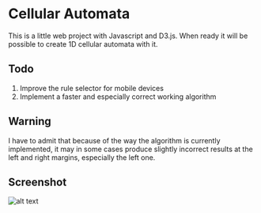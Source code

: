 # Cellular Automata

This is a little web project with Javascript and D3.js. When ready it will be possible to create 1D cellular automata with it.

## Todo

1. Improve the rule selector for mobile devices
2. Implement a faster and especially correct working algorithm

## Warning
I have to admit that because of the way the algorithm is currently implemented, it may in some cases produce slightly incorrect results at the left and right margins, especially the left one.

## Screenshot
![alt text][logo]

[logo]: https://frankenapps.github.io/CellularAutomata/screenshots/Rule30_non_random_without_grid.png "Rule 30"
